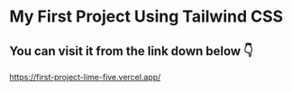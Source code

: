 ﻿# My First Project Using Tailwind CSS

## You can visit it from the link down below 👇

https://first-project-lime-five.vercel.app/
